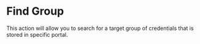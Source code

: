 # Find Group

This action will allow you to search for a target group of credentials that is stored in specific portal.
